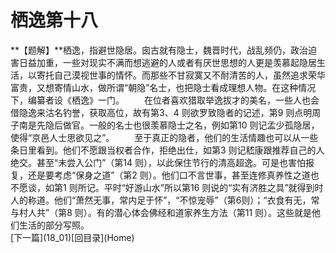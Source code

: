<h1 class="break">栖逸第十八</h1>
**【题解】**栖逸，指避世隐居。囱古就有隐士，魏晋时代，战乱频仍，政治迫害日益加重，一些对现实不满而想逃避的人或者有厌世思想的人更是羡慕起隐居生活，以寄托自己漠视世事的情怀。而那些不甘寂寞又不耐清苦的人，虽然追求荣华富贵，又想寄情山水，做所谓“朝隐”名士，也把隐士看成理想人物。在这种情况下，编纂者设《栖逸》一门。
　　在位者喜欢猎取举逸拔才的美名，一些人也会借隐逸来沽名钓誉，获取高位，故有第3、4 则欲罗致隐者的记述，第9 则点明周子南是先隐后做官。一般的名士也很羡慕隐士之名，例如第10 则记孟少孤隐居，使得“京邑人士思欲见之”。
　　至于真正的隐者，他们的生活情趣也可以从一些条日里看到。他们不愿跟当权者合作，拒绝出仕，如第3 则记嵇康跟推荐自己的人绝交。甚至“未尝入公门”（第14 则），以此保住节行的清高超逸。可是也害怕报复，还是要考虑“保身之道”（第2 则）。他们口不言世事，甚至连修真养性之道也不愿谈，如第1 则所记。平时“好游山水”所以第16 则说的“实有济胜之具”就得到时人的称道。他们“萧然无事，常内足于怀”，“不惊宠辱”（第6则）；“衣食有无，常与村人共”（第8 则）。有的潜心体会佛经和道家养生方法（第11 则）。这些就是他们生活的部分写照。
<br>[下一篇](18_01)[回目录](Home)
